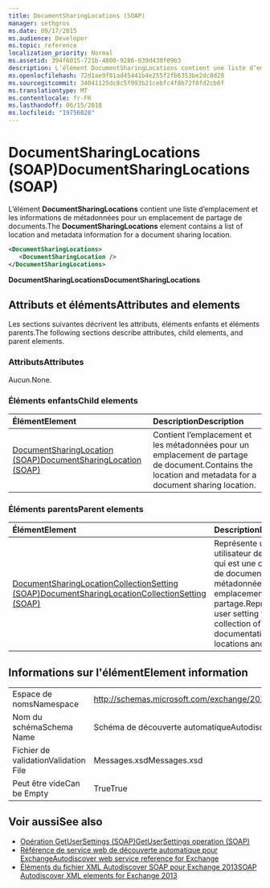 ```yaml
---
title: DocumentSharingLocations (SOAP)
manager: sethgros
ms.date: 09/17/2015
ms.audience: Developer
ms.topic: reference
localization_priority: Normal
ms.assetid: 394f6015-721b-4800-9286-039d430f09b3
description: L’élément DocumentSharingLocations contient une liste d’emplacement et les informations de métadonnées pour un emplacement de partage de documents.
ms.openlocfilehash: 72d1ae9f01ad45441b4e255f2fb6353be2dc8d28
ms.sourcegitcommit: 34041125dc8c5f993b21cebfc4f8b72f0fd2cb6f
ms.translationtype: MT
ms.contentlocale: fr-FR
ms.lasthandoff: 06/15/2018
ms.locfileid: "19756028"
---
```

# <a name="documentsharinglocations-soap"></a><span data-ttu-id="5ba75-103">DocumentSharingLocations (SOAP)</span><span class="sxs-lookup"><span data-stu-id="5ba75-103">DocumentSharingLocations (SOAP)</span></span>

<span data-ttu-id="5ba75-104">L’élément **DocumentSharingLocations** contient une liste d’emplacement et les informations de métadonnées pour un emplacement de partage de documents.</span><span class="sxs-lookup"><span data-stu-id="5ba75-104">The **DocumentSharingLocations** element contains a list of location and metadata information for a document sharing location.</span></span> 
  
```XML
<DocumentSharingLocations>
   <DocumentSharingLocation />
</DocumentSharingLocations>
```

 <span data-ttu-id="5ba75-105">**DocumentSharingLocations**</span><span class="sxs-lookup"><span data-stu-id="5ba75-105">**DocumentSharingLocations**</span></span>
## <a name="attributes-and-elements"></a><span data-ttu-id="5ba75-106">Attributs et éléments</span><span class="sxs-lookup"><span data-stu-id="5ba75-106">Attributes and elements</span></span>

<span data-ttu-id="5ba75-107">Les sections suivantes décrivent les attributs, éléments enfants et éléments parents.</span><span class="sxs-lookup"><span data-stu-id="5ba75-107">The following sections describe attributes, child elements, and parent elements.</span></span>
  
### <a name="attributes"></a><span data-ttu-id="5ba75-108">Attributs</span><span class="sxs-lookup"><span data-stu-id="5ba75-108">Attributes</span></span>

<span data-ttu-id="5ba75-109">Aucun.</span><span class="sxs-lookup"><span data-stu-id="5ba75-109">None.</span></span>
  
### <a name="child-elements"></a><span data-ttu-id="5ba75-110">Éléments enfants</span><span class="sxs-lookup"><span data-stu-id="5ba75-110">Child elements</span></span>

|<span data-ttu-id="5ba75-111">**Élément**</span><span class="sxs-lookup"><span data-stu-id="5ba75-111">**Element**</span></span>|<span data-ttu-id="5ba75-112">**Description**</span><span class="sxs-lookup"><span data-stu-id="5ba75-112">**Description**</span></span>|
|:-----|:-----|
|[<span data-ttu-id="5ba75-113">DocumentSharingLocation (SOAP)</span><span class="sxs-lookup"><span data-stu-id="5ba75-113">DocumentSharingLocation (SOAP)</span></span>](documentsharinglocation-soap.md) <br/> |<span data-ttu-id="5ba75-114">Contient l’emplacement et les métadonnées pour un emplacement de partage de document.</span><span class="sxs-lookup"><span data-stu-id="5ba75-114">Contains the location and metadata for a document sharing location.</span></span>  <br/> |
   
### <a name="parent-elements"></a><span data-ttu-id="5ba75-115">Éléments parents</span><span class="sxs-lookup"><span data-stu-id="5ba75-115">Parent elements</span></span>

|<span data-ttu-id="5ba75-116">**Élément**</span><span class="sxs-lookup"><span data-stu-id="5ba75-116">**Element**</span></span>|<span data-ttu-id="5ba75-117">**Description**</span><span class="sxs-lookup"><span data-stu-id="5ba75-117">**Description**</span></span>|
|:-----|:-----|
|[<span data-ttu-id="5ba75-118">DocumentSharingLocationCollectionSetting (SOAP)</span><span class="sxs-lookup"><span data-stu-id="5ba75-118">DocumentSharingLocationCollectionSetting (SOAP)</span></span>](documentsharinglocationcollectionsetting-soap.md) <br/> |<span data-ttu-id="5ba75-119">Représente un utilisateur de paramètre qui est une collection de documentation de métadonnées et les emplacements de partage.</span><span class="sxs-lookup"><span data-stu-id="5ba75-119">Represents a user setting that is a collection of documentation sharing locations and metadata.</span></span>  <br/> |
   
## <a name="element-information"></a><span data-ttu-id="5ba75-120">Informations sur l'élément</span><span class="sxs-lookup"><span data-stu-id="5ba75-120">Element information</span></span>

|||
|:-----|:-----|
|<span data-ttu-id="5ba75-121">Espace de noms</span><span class="sxs-lookup"><span data-stu-id="5ba75-121">Namespace</span></span>  <br/> |http://schemas.microsoft.com/exchange/2010/Autodiscover  <br/> |
|<span data-ttu-id="5ba75-122">Nom du schéma</span><span class="sxs-lookup"><span data-stu-id="5ba75-122">Schema Name</span></span>  <br/> |<span data-ttu-id="5ba75-123">Schéma de découverte automatique</span><span class="sxs-lookup"><span data-stu-id="5ba75-123">Autodiscover schema</span></span>  <br/> |
|<span data-ttu-id="5ba75-124">Fichier de validation</span><span class="sxs-lookup"><span data-stu-id="5ba75-124">Validation File</span></span>  <br/> |<span data-ttu-id="5ba75-125">Messages.xsd</span><span class="sxs-lookup"><span data-stu-id="5ba75-125">Messages.xsd</span></span>  <br/> |
|<span data-ttu-id="5ba75-126">Peut être vide</span><span class="sxs-lookup"><span data-stu-id="5ba75-126">Can be Empty</span></span>  <br/> |<span data-ttu-id="5ba75-127">True</span><span class="sxs-lookup"><span data-stu-id="5ba75-127">True</span></span>  <br/> |
   
## <a name="see-also"></a><span data-ttu-id="5ba75-128">Voir aussi</span><span class="sxs-lookup"><span data-stu-id="5ba75-128">See also</span></span>

- [<span data-ttu-id="5ba75-129">Opération GetUserSettings (SOAP)</span><span class="sxs-lookup"><span data-stu-id="5ba75-129">GetUserSettings operation (SOAP)</span></span>](getusersettings-operation-soap.md)
- [<span data-ttu-id="5ba75-130">Référence de service web de découverte automatique pour Exchange</span><span class="sxs-lookup"><span data-stu-id="5ba75-130">Autodiscover web service reference for Exchange</span></span>](autodiscover-web-service-reference-for-exchange.md)
- [<span data-ttu-id="5ba75-131">Éléments du fichier XML Autodiscover SOAP pour Exchange 2013</span><span class="sxs-lookup"><span data-stu-id="5ba75-131">SOAP Autodiscover XML elements for Exchange 2013</span></span>](soap-autodiscover-xml-elements-for-exchange-2013.md)

